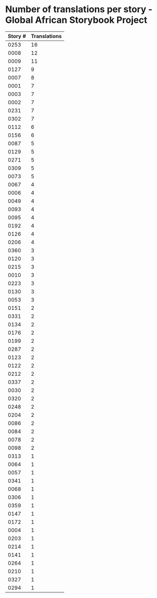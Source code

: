 # Number of translations per story - Global African Storybook Project

Story # | Translations
------- | ------------
0253 | 16
0008 | 12
0009 | 11
0127 | 9
0007 | 8
0001 | 7
0003 | 7
0002 | 7
0231 | 7
0302 | 7
0112 | 6
0156 | 6
0087 | 5
0129 | 5
0271 | 5
0309 | 5
0073 | 5
0067 | 4
0006 | 4
0049 | 4
0093 | 4
0095 | 4
0192 | 4
0126 | 4
0206 | 4
0360 | 3
0120 | 3
0215 | 3
0010 | 3
0223 | 3
0130 | 3
0053 | 3
0151 | 2
0331 | 2
0134 | 2
0176 | 2
0199 | 2
0287 | 2
0123 | 2
0122 | 2
0212 | 2
0337 | 2
0030 | 2
0320 | 2
0248 | 2
0204 | 2
0086 | 2
0084 | 2
0078 | 2
0098 | 2
0313 | 1
0064 | 1
0057 | 1
0341 | 1
0068 | 1
0306 | 1
0359 | 1
0147 | 1
0172 | 1
0004 | 1
0203 | 1
0214 | 1
0141 | 1
0264 | 1
0210 | 1
0327 | 1
0294 | 1
